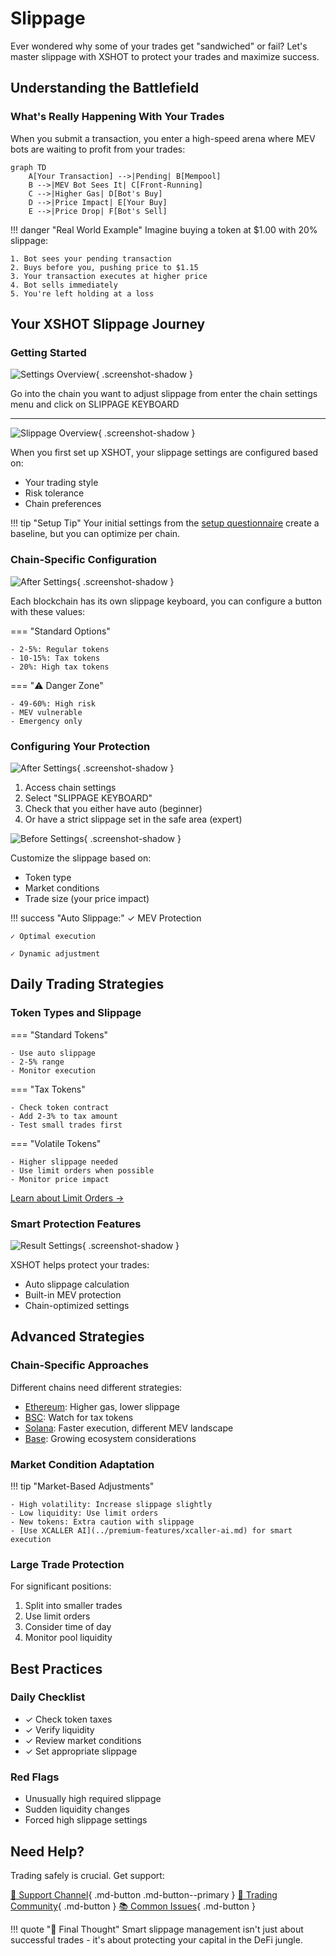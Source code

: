 # Slippage

Ever wondered why some of your trades get "sandwiched" or fail? Let's master slippage with XSHOT to protect your trades and maximize success.

## Understanding the Battlefield

### What's Really Happening With Your Trades

When you submit a transaction, you enter a high-speed arena where MEV bots are waiting to profit from your trades:

```mermaid
graph TD
    A[Your Transaction] -->|Pending| B[Mempool]
    B -->|MEV Bot Sees It| C[Front-Running]
    C -->|Higher Gas| D[Bot's Buy]
    D -->|Price Impact| E[Your Buy]
    E -->|Price Drop| F[Bot's Sell]
```

!!! danger "Real World Example"
    Imagine buying a token at $1.00 with 20% slippage:

    1. Bot sees your pending transaction
    2. Buys before you, pushing price to $1.15
    3. Your transaction executes at higher price
    4. Bot sells immediately
    5. You're left holding at a loss

## Your XSHOT Slippage Journey

### Getting Started

![Settings Overview](../../assets/settings/settings.png){ .screenshot-shadow }

Go into the chain you want to adjust slippage from
enter the chain settings menu and click on SLIPPAGE KEYBOARD


---

![Slippage Overview](../../assets/settings/slippage.png){ .screenshot-shadow }

When you first set up XSHOT, your slippage settings are configured based on:

- Your trading style
- Risk tolerance
- Chain preferences

!!! tip "Setup Tip"
    Your initial settings from the [setup questionnaire](../getting-started/setup-guide.md) create a baseline, but you can optimize per chain.

### Chain-Specific Configuration

![After Settings](../../assets/settings/after.png){ .screenshot-shadow }

Each blockchain has its own slippage keyboard, you can configure a button with these values:

=== "Standard Options"

    - 2-5%: Regular tokens
    - 10-15%: Tax tokens
    - 20%: High tax tokens

=== "⚠️ Danger Zone"

    - 49-60%: High risk
    - MEV vulnerable
    - Emergency only

### Configuring Your Protection

![After Settings](../../assets/settings/result.png){ .screenshot-shadow }


1. Access chain settings
2. Select "SLIPPAGE KEYBOARD"
3. Check that you either have auto (beginner)
4. Or have a strict slippage set in the safe area (expert)

![Before Settings](../../assets/settings/before.png){ .screenshot-shadow }

Customize the slippage based on:

- Token type
- Market conditions
- Trade size (your price impact)

!!! success "Auto Slippage:"
    ✓ MEV Protection

    ✓ Optimal execution

    ✓ Dynamic adjustment


## Daily Trading Strategies

### Token Types and Slippage

=== "Standard Tokens"

    - Use auto slippage
    - 2-5% range
    - Monitor execution

=== "Tax Tokens"

    - Check token contract
    - Add 2-3% to tax amount
    - Test small trades first

=== "Volatile Tokens"

    - Higher slippage needed
    - Use limit orders when possible
    - Monitor price impact

[Learn about Limit Orders →](../features/trading/limit-orders.md)

### Smart Protection Features

![Result Settings](../../assets/settings/result.png){ .screenshot-shadow }

XSHOT helps protect your trades:

- Auto slippage calculation
- Built-in MEV protection
- Chain-optimized settings

## Advanced Strategies

### Chain-Specific Approaches

Different chains need different strategies:

- [Ethereum](../supported-chains/ethereum.md): Higher gas, lower slippage
- [BSC](../supported-chains/binance-smart-chain.md): Watch for tax tokens
- [Solana](../supported-chains/solana.md): Faster execution, different MEV landscape
- [Base](../supported-chains/base.md): Growing ecosystem considerations

### Market Condition Adaptation

!!! tip "Market-Based Adjustments"

    - High volatility: Increase slippage slightly
    - Low liquidity: Use limit orders
    - New tokens: Extra caution with slippage
    - [Use XCALLER AI](../premium-features/xcaller-ai.md) for smart execution

### Large Trade Protection

For significant positions:

1. Split into smaller trades
2. Use limit orders
3. Consider time of day
4. Monitor pool liquidity

## Best Practices

### Daily Checklist

- ✓ Check token taxes
- ✓ Verify liquidity
- ✓ Review market conditions
- ✓ Set appropriate slippage

### Red Flags

- Unusually high required slippage
- Sudden liquidity changes
- Forced high slippage settings

## Need Help?

Trading safely is crucial. Get support:

[📱 Support Channel](https://t.me/Xshot_trading){ .md-button .md-button--primary }
[👥 Trading Community](https://t.me/xerc20){ .md-button }
[📚 Common Issues](../troubleshooting/common-issues.md){ .md-button }

!!! quote "💫 Final Thought"
    Smart slippage management isn't just about successful trades - it's about protecting your capital in the DeFi jungle.

